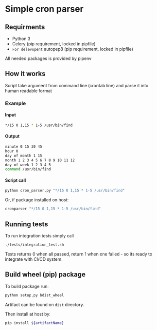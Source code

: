 # Simple cron parser

## Requirments
* Python 3
* Celery (pip requirement, locked in pipfile)
* `For delevopent` autopep8 (pip requirement, locked in pipfile)

All needed packages is provided by pipenv

## How it works

Script take argument from command line (crontab line) and parse it into human readable format

### Example

#### Input
```bash
*/15 0 1,15 * 1-5 /usr/bin/find
```

#### Output
```bash
minute 0 15 30 45
hour 0
day of month 1 15
month 1 2 3 4 5 6 7 8 9 10 11 12
day of week 1 2 3 4 5
command /usr/bin/find
```

#### Script call
```bash
python cron_parser.py "*/15 0 1,15 * 1-5 /usr/bin/find"
```

Or, if package installed on host:
```bash
cronparser "*/15 0 1,15 * 1-5 /usr/bin/find"
```

## Running tests
To run integration tests simply call

```bash
./tests/integration_test.sh
```

Tests returns 0 when all passed, return 1 when one failed - so its ready to integrate with CI/CD system.

## Build wheel (pip) package
To build package run:
```bash
python setup.py bdist_wheel
```
Artifact can be found on `dist` directory.

Then install at host by:
```bash
pip install ${artifactName}
```
